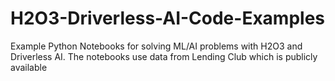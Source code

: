 # H2O3-Driverless-AI-Code-Examples
Example Python Notebooks for solving ML/AI problems with H2O3 and Driverless AI.
The notebooks use data from Lending Club which is publicly available
